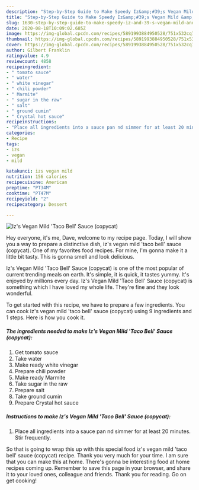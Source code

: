 ```yaml
---
description: "Step-by-Step Guide to Make Speedy Iz&amp;#39;s Vegan Mild &amp;#39;Taco Bell&amp;#39; Sauce (copycat)"
title: "Step-by-Step Guide to Make Speedy Iz&amp;#39;s Vegan Mild &amp;#39;Taco Bell&amp;#39; Sauce (copycat)"
slug: 1630-step-by-step-guide-to-make-speedy-iz-and-39-s-vegan-mild-and-39-taco-bell-and-39-sauce-copycat
date: 2020-08-18T10:09:02.685Z
image: https://img-global.cpcdn.com/recipes/5891993884950528/751x532cq70/izs-vegan-mild-taco-bell-sauce-copycat-recipe-main-photo.jpg
thumbnail: https://img-global.cpcdn.com/recipes/5891993884950528/751x532cq70/izs-vegan-mild-taco-bell-sauce-copycat-recipe-main-photo.jpg
cover: https://img-global.cpcdn.com/recipes/5891993884950528/751x532cq70/izs-vegan-mild-taco-bell-sauce-copycat-recipe-main-photo.jpg
author: Gilbert Franklin
ratingvalue: 4.9
reviewcount: 4858
recipeingredient:
- " tomato sauce"
- " water"
- " white vinegar"
- " chili powder"
- " Marmite"
- " sugar in the raw"
- " salt"
- " ground cumin"
- " Crystal hot sauce"
recipeinstructions:
- "Place all ingredients into a sauce pan nd simmer for at least 20 minutes. Stir frequently."
categories:
- Recipe
tags:
- izs
- vegan
- mild

katakunci: izs vegan mild 
nutrition: 156 calories
recipecuisine: American
preptime: "PT34M"
cooktime: "PT47M"
recipeyield: "2"
recipecategory: Dessert

---
```



![Iz&#39;s Vegan Mild &#39;Taco Bell&#39; Sauce (copycat)](https://img-global.cpcdn.com/recipes/5891993884950528/751x532cq70/izs-vegan-mild-taco-bell-sauce-copycat-recipe-main-photo.jpg)

Hey everyone, it's me, Dave, welcome to my recipe page. Today, I will show you a way to prepare a distinctive dish, iz&#39;s vegan mild &#39;taco bell&#39; sauce (copycat). One of my favorites food recipes. For mine, I'm gonna make it a little bit tasty. This is gonna smell and look delicious.



Iz&#39;s Vegan Mild &#39;Taco Bell&#39; Sauce (copycat) is one of the most popular of current trending meals on earth. It's simple, it is quick, it tastes yummy. It's enjoyed by millions every day. Iz&#39;s Vegan Mild &#39;Taco Bell&#39; Sauce (copycat) is something which I have loved my whole life. They're fine and they look wonderful.


To get started with this recipe, we have to prepare a few ingredients. You can cook iz&#39;s vegan mild &#39;taco bell&#39; sauce (copycat) using 9 ingredients and 1 steps. Here is how you cook it.

<!--inarticleads1-->

##### The ingredients needed to make Iz&#39;s Vegan Mild &#39;Taco Bell&#39; Sauce (copycat):

1. Get  tomato sauce
1. Take  water
1. Make ready  white vinegar
1. Prepare  chili powder
1. Make ready  Marmite
1. Take  sugar in the raw
1. Prepare  salt
1. Take  ground cumin
1. Prepare  Crystal hot sauce




<!--inarticleads2-->

##### Instructions to make Iz&#39;s Vegan Mild &#39;Taco Bell&#39; Sauce (copycat):

1. Place all ingredients into a sauce pan nd simmer for at least 20 minutes. Stir frequently.




So that is going to wrap this up with this special food iz&#39;s vegan mild &#39;taco bell&#39; sauce (copycat) recipe. Thank you very much for your time. I am sure that you can make this at home. There's gonna be interesting food at home recipes coming up. Remember to save this page in your browser, and share it to your loved ones, colleague and friends. Thank you for reading. Go on get cooking!
